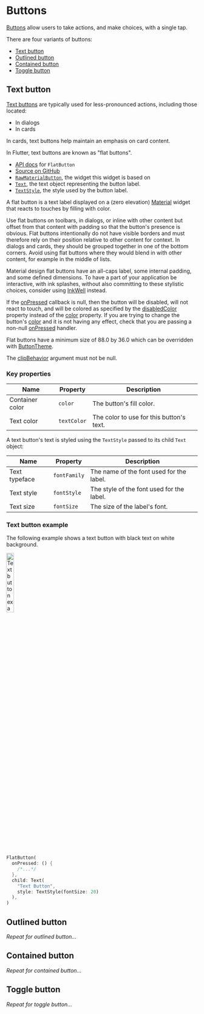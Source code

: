 # Buttons

[Buttons](https://material.io/components/buttons/) allow users to take actions, and make choices, with a single tap.

There are four variants of buttons:

* [Text button](#text-button)
* [Outlined button](#outlined-button) 
* [Contained button](#contained-button)
* [Toggle button](#toggle-button)

<!-- TODO(b/1234568): Add example image here when it is available. -->

## Text button

[Text buttons](https://material.io/components/buttons/#text-button) are typically used for less-pronounced actions, including those located:

* In dialogs
* In cards

In cards, text buttons help maintain an emphasis on card content.

In Flutter, text buttons are known as "flat buttons".

* [API docs](https://api.flutter.dev/flutter/material/FlatButton-class.html) for `FlatButton` 
* [Source on GitHub](https://github.com/flutter/flutter/blob/master/packages/flutter/lib/src/material/flat_button.dart)
* [`RawMaterialButton`](https://api.flutter.dev/flutter/material/RawMaterialButton-class.html), the widget this widget is based on
* [`Text`](https://api.flutter.dev/flutter/painting/Text-class.html), the text object representing the button label.
* [`TextStyle`](https://api.flutter.dev/flutter/painting/TextStyle-class.html), the style used by the button label.

A flat button is a text label displayed on a (zero elevation) [Material](https://api.flutter.dev/flutter/material/Material-class.html) widget that reacts to touches by filling with color.

Use flat buttons on toolbars, in dialogs, or inline with other content but offset from that content with padding so that the button's presence is obvious. Flat buttons intentionally do not have visible borders and must therefore rely on their position relative to other content for context. In dialogs and cards, they should be grouped together in one of the bottom corners. Avoid using flat buttons where they would blend in with other content, for example in the middle of lists.

Material design flat buttons have an all-caps label, some internal padding, and some defined dimensions. To have a part of your application be interactive, with ink splashes, without also committing to these stylistic choices, consider using [InkWell](https://api.flutter.dev/flutter/material/InkWell-class.html) instead.

If the [onPressed](https://api.flutter.dev/flutter/material/MaterialButton/onPressed.html) callback is null, then the button will be disabled, will not react to touch, and will be colored as specified by the [disabledColor](https://api.flutter.dev/flutter/material/MaterialButton/disabledColor.html) property instead of the [color](https://api.flutter.dev/flutter/material/MaterialButton/color.html) property. If you are trying to change the button's [color](https://api.flutter.dev/flutter/material/MaterialButton/color.html) and it is not having any effect, check that you are passing a non-null [onPressed](https://api.flutter.dev/flutter/material/MaterialButton/onPressed.html) handler.

Flat buttons have a minimum size of 88.0 by 36.0 which can be overridden with [ButtonTheme](https://api.flutter.dev/flutter/material/ButtonTheme-class.html).

The [clipBehavior](https://api.flutter.dev/flutter/material/MaterialButton/clipBehavior.html) argument must not be null.

### Key properties

Name | Property | Description
-----|----------|------------
Container color | `color` | The button's fill color.
Text color | `textColor` | The color to use for this button's text.

A text button's text is styled using the `TextStyle` passed to its child `Text` object:

Name | Property | Description
-----|----------|------------
Text typeface | `fontFamily` | The name of the font used for the label.
Text style | `fontStyle` | The style of the font used for the label.
Text size | `fontSize` | The size of the label's font.


### Text button example

The following example shows a text button with black text on white background.

<img src="images/flutter-text.png" width="20%" alt="Text button example in Flutter showing the black text \'Flat Button\' over a white background.">

```dart
FlatButton(
  onPressed: () {
    /*...*/
  },
  child: Text(
    "Text Button",
    style: TextStyle(fontSize: 20)
  ),
)
```

## Outlined button

_Repeat for outlined button..._

## Contained button

_Repeat for contained button..._

## Toggle button

_Repeat for toggle button..._